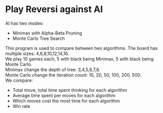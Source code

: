 # Play Reversi against AI
AI has two modes:
- Minimax with Alpha-Beta Pruning
- Monte Carlo Tree Search

This program is used to compare between two algorithms.
The board has multiple sizes: 4,6,8,10,12,14,16.  
We play 10 games each, 5 with black being Minimax, 5 with black being Monte Carlo.  
Minimax change the depth of tree: 3,4,5,6,7,8.  
Monte Carlo change the iteration count: 10, 20, 50, 100, 200, 500.  
We compare:
- Total move, total time spent thinking for each algorithm
- Average time spent per moves for each algorithm
- Which moves cost the most time for each algorithm
- Win rate
